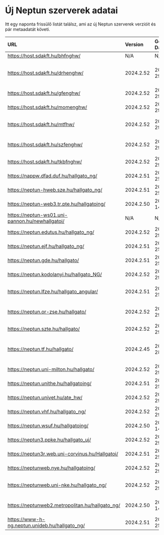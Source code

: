 # Új Neptun szerverek adatai

Itt egy naponta frissülő listát találsz, ami az új Neptun szerverek verzióit és pár metaadatát követi.

| URL                                             | Version   | Generation Date     | Organization Name                             | Captcha Required |
|:----------------------------------------------|:--------|:------------------|:--------------------------------------------|:---------------|
| https://host.sdakft.hu/bhfnghw/                 | N/A       | N/A                 | N/A                                           | N/A              |
| https://host.sdakft.hu/drhenghw/                | 2024.2.52 | 2024-11-29T08:56:55 | Debreceni Református Hittudományi Egyetem     | 3                |
| https://host.sdakft.hu/gfenghw/                 | 2024.2.52 | 2024-11-29T08:56:55 | Gál Ferenc Egyetem                            | 3                |
| https://host.sdakft.hu/momenghw/                | 2024.2.52 | 2024-11-29T08:56:55 | Moholy-Nagy Művészeti Egyetem                 | 3                |
| https://host.sdakft.hu/mtfhw/                   | 2024.2.52 | 2024-11-29T08:56:55 | Magyar Táncművészeti Egyetem                  | 3                |
| https://host.sdakft.hu/szfenghw/                | 2024.2.52 | 2024-11-29T08:56:55 | Színház- és Filmművészeti Egyetem             | 3                |
| https://host.sdakft.hu/tkbfnghw/                | 2024.2.52 | 2024-11-29T08:56:55 | A Tan Kapuja Buddhista Főiskola               | 3                |
| https://nappw.dfad.duf.hu/hallgato_ng/          | 2024.2.51 | 2024-11-25T09:55:03 | Dunaújvárosi Egyetem                          | 3                |
| https://neptun-hweb.sze.hu/hallgato_ng/         | 2024.2.51 | 2024-11-25T09:55:03 | Széchenyi István Egyetem                      | 3                |
| https://neptun-web3.tr.pte.hu/hallgatoing/      | 2024.2.50 | 2024-11-14T14:15:00 | Pécsi Tudományegyetem                         | 3                |
| https://neptun-ws01.uni-pannon.hu/newhallgatoi/ | N/A       | N/A                 | N/A                                           | N/A              |
| https://neptun.edutus.hu/hallgato_ng/           | 2024.2.52 | 2024-11-29T08:56:55 | Edutus Egyetem                                | 3                |
| https://neptun.ejf.hu/hallgato_ng/              | 2024.2.51 | 2024-11-25T09:55:03 | Eötvös József Főiskola                        | 3                |
| https://neptun.gde.hu/hallgato/                 | 2024.2.51 | 2024-11-25T09:55:03 | Gábor Dénes Egyetem                           | 3                |
| https://neptun.kodolanyi.hu/hallgato_NG/        | 2024.2.52 | 2024-11-29T08:56:55 | Kodolányi János Egyetem                       | 1                |
| https://neptun.lfze.hu/hallgato_angular/        | 2024.2.51 | 2024-11-25T09:55:03 | Liszt Ferenc Zeneművészeti Egyetem            | 3                |
| https://neptun.or-zse.hu/hallgato/              | 2024.2.52 | 2024-11-29T08:56:55 | Országos Rabbiképző - Zsidó Egyetem           | 3                |
| https://neptun.szte.hu/hallgato/                | 2024.2.52 | 2024-11-29T08:56:55 | Szegedi Tudományegyetem                       | 3                |
| https://neptun.tf.hu/hallgato/                  | 2024.2.45 | 2024-10-28T14:29:18 | Magyar Testnevelési és Sporttudományi Egyetem | 3                |
| https://neptun.uni-milton.hu/hallgato/          | 2024.2.52 | 2024-11-29T08:56:55 | Milton Friedman Egyetem                       | 3                |
| https://neptun.unithe.hu/hallgatoing/           | 2024.2.51 | 2024-11-25T09:55:03 | Tokaj-Hegyalja Egyetem                        | 1                |
| https://neptun.univet.hu/ate_hw/                | 2024.2.52 | 2024-11-29T08:56:55 | Állatorvostudományi Egyetem                   | 3                |
| https://neptun.vhf.hu/hallgato_ng/              | 2024.2.52 | 2024-11-29T08:56:55 | Veszprémi Érseki Főiskola                     | 3                |
| https://neptun.wsuf.hu/hallgatoing/             | 2024.2.50 | 2024-11-14T14:15:00 | Wekerle Sándor Üzleti Főiskola                | 3                |
| https://neptun3.ppke.hu/hallgato_uj/            | 2024.2.52 | 2024-11-29T08:56:55 | Pázmány Péter Katolikus Egyetem               | 3                |
| https://neptun3r.web.uni-corvinus.hu/Hallgatoi/ | 2024.2.51 | 2024-11-25T09:55:03 | Budapesti Corvinus Egyetem                    | 3                |
| https://neptunweb.nye.hu/hallgatoing/           | 2024.2.52 | 2024-11-29T08:56:55 | Nyíregyházi Egyetem                           | 3                |
| https://neptunweb.uni-nke.hu/hallgato_ng/       | 2024.2.52 | 2024-11-29T08:56:55 | Nemzeti Közszolgálati Egyetem                 | 3                |
| https://neptunweb2.metropolitan.hu/hallgato_ng/ | 2024.2.50 | 2024-11-14T14:15:00 | Budapesti Metropolitan Egyetem                | 3                |
| https://www-h-ng.neptun.unideb.hu/hallgato_ng/  | 2024.2.51 | 2024-11-25T09:55:03 | Debreceni Egyetem                             | 3                |